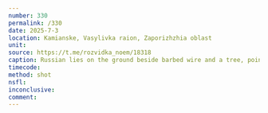 ```yaml
---
number: 330
permalink: /330
date: 2025-7-3
location: Kamianske, Vasylivka raion, Zaporizhzhia oblast
unit: 
source: https://t.me/rozvidka_noem/18318
caption: Russian lies on the ground beside barbed wire and a tree, points AK at his face and shoots himself
timecode: 
method: shot
nsfl: 
inconclusive: 
comment: 
---
```

<script async src="https://telegram.org/js/telegram-widget.js?22" data-telegram-post="rozvidka_noem/18318" data-width="100%" data-userpic="false"></script>